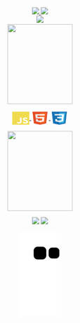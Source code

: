 
<div align="center">
  <a href="https://github.com/cjannuzzi">
  <img height="195em" src="https://github-readme-stats.vercel.app/api?username=cjannuzzi&show_icons=true&theme=tokyonight&count_private=true"/>
  <img height="195em" src="https://github-readme-stats.vercel.app/api/top-langs/?username=cjannuzzi&layout=compact&show_icons=true&theme=tokyonight&count_private=true"/>

</div>
<div align="center">
  <a href="https://github.com/cjannuzzi">
  <img height="195em" src="https://github-readme-stats.vercel.app/api/wakatime?username=willianrod&show_icons=true&theme=tokyonight"/>
</div>
</div>
 <div align=center>
     <img align="center" width="148" height="180" src="https://media1.tenor.com/images/68e8337fb4eb7e40645d832c64762a8b/tenor.gif?itemid=19443613">
 </div>
  
 <div align=center style="display: inline_block"><br>
   
  <img align="center" alt="Js" height="30" width="40" src="https://raw.githubusercontent.com/devicons/devicon/master/icons/javascript/javascript-plain.svg">
  <!–<img align="center" alt="Ts" height="30" width="40" src="https://raw.githubusercontent.com/devicons/devicon/master/icons/typescript/typescript-plain.svg">
  <img align="center" alt="HTML" height="30" width="40"  src="https://raw.githubusercontent.com/devicons/devicon/master/icons/html5/html5-original.svg">
  <img align="center" alt="CSS" height="30" width="40" src="https://raw.githubusercontent.com/devicons/devicon/master/icons/css3/css3-original.svg">
  <!–<img align="center" alt="Python" height="30" width="40" src="https://raw.githubusercontent.com/devicons/devicon/master/icons/python/python-original.svg">
   
</div>
<div align=center>
  <p></p>  
</div>

 <div align=center>
     <img align="center" width="148" height="180" src="https://user-images.githubusercontent.com/29803756/87879392-c9840e00-c9c0-11ea-9efd-4618c9d264ca.png">
 </div>
   <p></p> 
  <div align=center>   
   
  <a href = "mailto:eng.caiojannuzzi@outlook.com"><img src="https://img.shields.io/badge/Microsoft_Outlook-0078D4?style=for-the-badge&logo=microsoft-outlook&logoColor=white" target="_blank"></a>
  <a href="https://www.linkedin.com/in/caiojannuzzi/" target="_blank"><img src="https://img.shields.io/badge/-LinkedIn-%230077B5?style=for-the-badge&logo=linkedin&logoColor=white" target="_blank"></a> 

 

  
![Snake animation](https://github.com/cjannuzzi/cjannuzzi/blob/output/github-contribution-grid-snake.svg)
